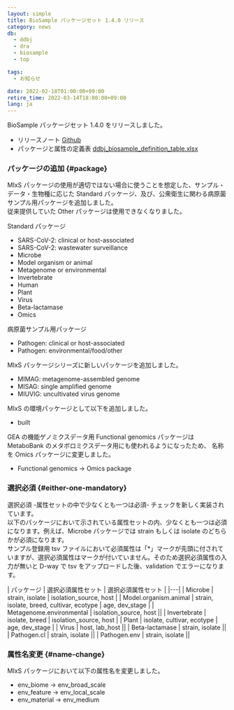 ```yaml
---
layout: simple
title: BioSample パッケージセット 1.4.0 リリース
category: news
db:
  - ddbj
  - dra
  - biosample
  - top

tags:
  - お知らせ

date: 2022-02-18T01:00:00+09:00
retire_time: 2022-03-14T18:00:00+09:00
lang: ja
---
```


BioSample パッケージセット 1.4.0 をリリースしました。  

* リリースノート [Github](https://github.com/ddbj/pub/tree/master/docs/biosample/packages)  
* パッケージと属性の定義表 [ddbj_biosample_definition_table.xlsx](https://github.com/ddbj/pub/blob/xx/docs/biosample/packages/ddbj_biosample_definition_table.xlsx)   

### パッケージの追加  {#package}

MIxS パッケージの使用が適切ではない場合に使うことを想定した、サンプル・データ・生物種に応じた Standard パッケージ、及び、公衆衛生に関わる病原菌サンプル用パッケージを追加しました。  
従来提供していた Other パッケージは使用できなくなりました。  

Standard パッケージ  
* SARS-CoV-2: clinical or host-associated
* SARS-CoV-2: wastewater surveillance
* Microbe
* Model organism or animal
* Metagenome or environmental
* Invertebrate
* Human
* Plant
* Virus
* Beta-lactamase
* Omics

病原菌サンプル用パッケージ   
* Pathogen: clinical or host-associated
* Pathogen: environmental/food/other

MIxS パッケージシリーズに新しいパッケージを追加しました。
* MIMAG: metagenome-assembled genome
* MISAG: single amplified genome
* MIUVIG: uncultivated virus genome

MIxS の環境パッケージとして以下を追加しました。  
* built 

GEA の機能ゲノミクスデータ用 Functional genomics パッケージは MetaboBank のメタボロミクスデータ用にも使われるようになったため、
名称を Omics パッケージに変更しました。  
* Functional genomics → Omics package

### 選択必須 {#either-one-mandatory}

選択必須 -属性セットの中で少なくとも一つは必須- チェックを新しく実装されています。  
以下のパッケージにおいて示されている属性セットの内、少なくとも一つは必須になります。例えば、Microbe パッケージでは strain もしくは isolate のどちらかが必須になります。  
サンプル登録用 tsv ファイルにおいて必須属性は「*」マークが先頭に付されていますが、選択必須属性はマークが付いていません。そのため選択必須属性の入力が無いと D-way で tsv をアップロードした後、validation でエラーになります。

| パッケージ | 選択必須属性セット | 選択必須属性セット |
|---|
| Microbe | strain, isolate | isolation_source, host |
| Model.organism.animal | strain, isolate, breed, cultivar, ecotype | age, dev_stage |
| Metagenome.environmental | isolation_source, host ||
| Invertebrate | isolate, breed | isolation_source, host |
| Plant | isolate, cultivar, ecotype | age, dev_stage |
| Virus | host, lab_host ||
| Beta-lactamase | strain, isolate ||
| Pathogen.cl | strain, isolate ||
| Pathogen.env | strain, isolate ||

### 属性名変更 {#name-change}

MIxS パッケージにおいて以下の属性名を変更しました。

* env_biome → env_broad_scale
* env_feature → env_local_scale
* env_material → env_medium
